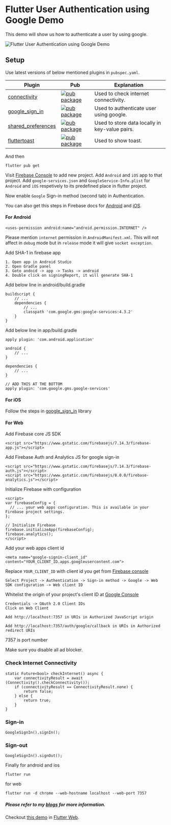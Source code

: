 # Flutter User Authentication using Google Demo

This demo will show us how to authenticate a user by using google.

![Flutter User Authentication using Google Demo](flutter_google_auth.gif)

## Setup

Use latest versions of below mentioned plugins in `pubspec.yaml`.

| Plugin | Pub | Explanation |
|--------|-----|-------------|
| [connectivity](https://github.com/flutter/plugins/tree/master/packages/connectivity/connectivity) | [![pub package](https://img.shields.io/pub/v/connectivity.svg)](https://pub.dev/packages/connectivity) | Used to check internet connectivity. 
| [google_sign_in](https://github.com/flutter/plugins) | [![pub package](https://img.shields.io/pub/v/google_sign_in.svg)](https://pub.dev/packages/google_sign_in) | Used to authenticate user using google.
| [shared_preferences](https://github.com/PonnamKarthik/shared_preferences) | [![pub package](https://img.shields.io/pub/v/shared_preferences.svg)](https://pub.dev/packages/shared_preferences) | Used to store data locally in key-value pairs.
| [fluttertoast](https://github.com/PonnamKarthik/FlutterToast) | [![pub package](https://img.shields.io/pub/v/fluttertoast.svg)](https://pub.dev/packages/fluttertoast) | Used to show toast.

And then

    flutter pub get

Visit [Firebase Console](https://console.firebase.google.com/u/0/?pli=1) to add new project. Add `Android` and `iOS` app to that project. Add `google-services.json` and `GoogleService-Info.plist` for `Android` and `iOS` respetively to its predefined place in flutter project.

Now enable `Google` Sign-in method (second tab) in Authentication. 

You can also get this steps in Firebase docs for [Android](https://firebase.google.com/docs/auth/android/google-signin) and [iOS](https://firebase.google.com/docs/auth/ios/google-signin).

#### For Android

    <uses-permission android:name="android.permission.INTERNET" />

Please mention `internet` permission in `AndroidManifest.xml`. This will not affect in `debug` mode but in `release` mode it will give `socket exception`.

Add SHA-1 in firebase app 

    1. Open app in Android Studio
    2. Open Gradle panel
    3. Goto andoid -> app -> Tasks -> android
    4. Double click on signingReport, it will generate SHA-1

Add below line in android/build.gradle

    buildscript {
        // ...
        dependencies {
            // ...
            classpath 'com.google.gms:google-services:4.3.2'
        }
    }

Add below line in app/build.gradle

    apply plugin: 'com.android.application'

    android {
        // ...
    }

    dependencies {
        // ...
    }

    // ADD THIS AT THE BOTTOM
    apply plugin: 'com.google.gms.google-services'

#### For iOS

Follow the steps in [google_sign_in](https://pub.dev/packages/google_sign_in) library

#### For Web

Add Firebase core JS SDK

    <script src="https://www.gstatic.com/firebasejs/7.14.3/firebase-app.js"></script>

Add Firebase Auth and Analytics JS for google sign-in

    <script src="https://www.gstatic.com/firebasejs/7.14.3/firebase-auth.js"></script>
    <script src="https://www.gstatic.com/firebasejs/8.0.0/firebase-analytics.js"></script>

Initialize Firebase with configuration

    <script>
    var firebaseConfig = {
      // ... your web apps configuration. This is available in your Firebase project settings.
    };

    // Initialize Firebase
    firebase.initializeApp(firebaseConfig);
    firebase.analytics();
    </script>

Add your web apps client id

    <meta name="google-signin-client_id" content="YOUR_CLIENT_ID.apps.googleusercontent.com">

Replace `YOUR_CLIENT_ID` with client id you get from [Firebase console](https://console.firebase.google.com) 

    Select Project -> Authentication -> Sign-in method -> Google -> Web SDK configuration -> Web client ID

Whitelist the origin of your project's client ID at [Google Console](https://console.developers.google.com/)

    Credentials -> OAuth 2.0 Client IDs
    Click on Web Client

    Add http://localhost:7357 in URIs in Authorized JavaScript origin

    Add http://localhost:7357/auth/google/callback in URIs in Authorized redirect URIs

7357 is port number

Make sure you disable all ad blocker.

### Check Internet Connectivity

    static Future<bool> checkInternet() async {
        var connectivityResult = await (Connectivity().checkConnectivity());
        if (connectivityResult == ConnectivityResult.none) {
            return false;
        } else {
            return true;
        }
    }

### Sign-in

    GoogleSignIn().signIn();

### Sign-out

    GoogleSignIn().signOut();

Finally for android and ios

    flutter run

for web

    flutter run -d chrome --web-hostname localhost --web-port 7357

##### Please refer to my [blogs](https://ankitsolanki.netlify.app/blog.html) for more information.

Checkout [this demo](https://flutter-web-google-auth.netlify.app/#/) in [Flutter Web](https://flutter.dev/docs/get-started/web).